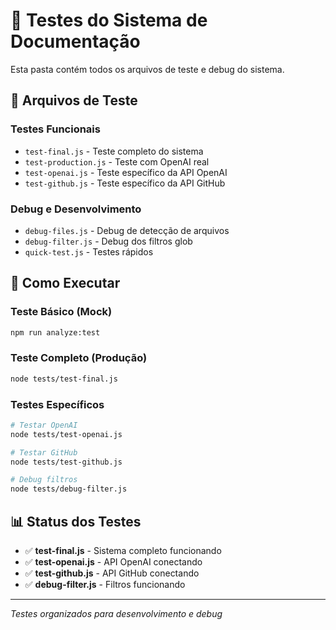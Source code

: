 # 🧪 Testes do Sistema de Documentação

Esta pasta contém todos os arquivos de teste e debug do sistema.

## 📁 Arquivos de Teste

### **Testes Funcionais**
- `test-final.js` - Teste completo do sistema
- `test-production.js` - Teste com OpenAI real
- `test-openai.js` - Teste específico da API OpenAI
- `test-github.js` - Teste específico da API GitHub

### **Debug e Desenvolvimento**
- `debug-files.js` - Debug de detecção de arquivos
- `debug-filter.js` - Debug dos filtros glob
- `quick-test.js` - Testes rápidos

## 🚀 Como Executar

### **Teste Básico (Mock)**
```bash
npm run analyze:test
```

### **Teste Completo (Produção)**
```bash
node tests/test-final.js
```

### **Testes Específicos**
```bash
# Testar OpenAI
node tests/test-openai.js

# Testar GitHub
node tests/test-github.js

# Debug filtros
node tests/debug-filter.js
```

## 📊 Status dos Testes

- ✅ **test-final.js** - Sistema completo funcionando
- ✅ **test-openai.js** - API OpenAI conectando
- ✅ **test-github.js** - API GitHub conectando
- ✅ **debug-filter.js** - Filtros funcionando

---
*Testes organizados para desenvolvimento e debug*
